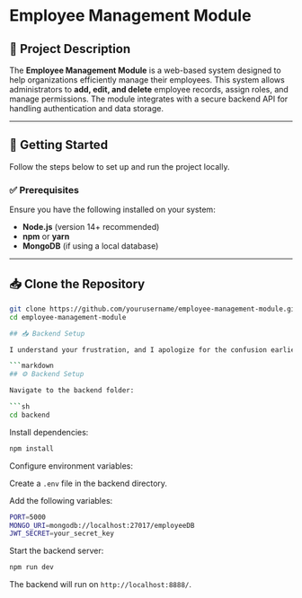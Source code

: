# Employee Management Module

## 📌 Project Description

The **Employee Management Module** is a web-based system designed to help organizations efficiently manage their employees. This system allows administrators to **add, edit, and delete** employee records, assign roles, and manage permissions. The module integrates with a secure backend API for handling authentication and data storage.

---

## 🚀 Getting Started

Follow the steps below to set up and run the project locally.

### ✅ Prerequisites

Ensure you have the following installed on your system:

- **Node.js** (version 14+ recommended)
- **npm** or **yarn**
- **MongoDB** (if using a local database)

---

## 📥 Clone the Repository

```sh
git clone https://github.com/yourusername/employee-management-module.git
cd employee-management-module

## 📥 Backend Setup

I understand your frustration, and I apologize for the confusion earlier. Let me clearly provide the **Backend Setup** section in **proper Markdown format**. Here it is:

```markdown
## ⚙️ Backend Setup

Navigate to the backend folder:

```sh
cd backend
```

Install dependencies:

```sh
npm install
```

Configure environment variables:

Create a `.env` file in the backend directory.

Add the following variables:

```sh
PORT=5000
MONGO_URI=mongodb://localhost:27017/employeeDB
JWT_SECRET=your_secret_key
```

Start the backend server:

```sh
npm run dev
```

The backend will run on `http://localhost:8888/`.
```

